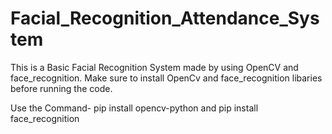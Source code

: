 # Facial_Recognition_Attendance_System
This is a Basic Facial Recognition System made by using OpenCV and face_recognition. Make sure to install OpenCv and face_recognition libaries before running the code.


Use the Command- pip install opencv-python and pip install face_recognition
